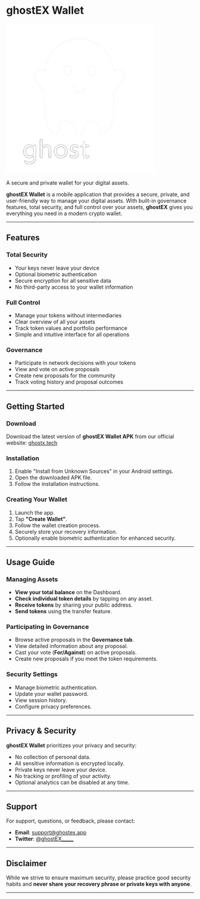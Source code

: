 # ghostEX Wallet

![ghostEX Wallet](./assets/splash.png)

A secure and private wallet for your digital assets.

**ghostEX Wallet** is a mobile application that provides a secure, private, and user-friendly way to manage your digital assets. With built-in governance features, total security, and full control over your assets, **ghostEX** gives you everything you need in a modern crypto wallet.

---

## Features

### Total Security

- Your keys never leave your device
- Optional biometric authentication
- Secure encryption for all sensitive data
- No third-party access to your wallet information

### Full Control

- Manage your tokens without intermediaries
- Clear overview of all your assets
- Track token values and portfolio performance
- Simple and intuitive interface for all operations

### Governance

- Participate in network decisions with your tokens
- View and vote on active proposals
- Create new proposals for the community
- Track voting history and proposal outcomes

---

## Getting Started

### Download

Download the latest version of **ghostEX Wallet APK** from our official website: [ghostx.tech](https://ghostx.tech)

### Installation

1. Enable "Install from Unknown Sources" in your Android settings.
2. Open the downloaded APK file.
3. Follow the installation instructions.

### Creating Your Wallet

1. Launch the app.
2. Tap **"Create Wallet"**.
3. Follow the wallet creation process.
4. Securely store your recovery information.
5. Optionally enable biometric authentication for enhanced security.

---

## Usage Guide

### Managing Assets

- **View your total balance** on the Dashboard.
- **Check individual token details** by tapping on any asset.
- **Receive tokens** by sharing your public address.
- **Send tokens** using the transfer feature.

### Participating in Governance

- Browse active proposals in the **Governance tab**.
- View detailed information about any proposal.
- Cast your vote (**For/Against**) on active proposals.
- Create new proposals if you meet the token requirements.

### Security Settings

- Manage biometric authentication.
- Update your wallet password.
- View session history.
- Configure privacy preferences.

---

## Privacy & Security

**ghostEX Wallet** prioritizes your privacy and security:

- No collection of personal data.
- All sensitive information is encrypted locally.
- Private keys never leave your device.
- No tracking or profiling of your activity.
- Optional analytics can be disabled at any time.

---

## Support

For support, questions, or feedback, please contact:

- **Email**: [support@ghostex.app](mailto:support@ghostex.app)
- **Twitter**: [@ghostEX_____](https://twitter.com/ghostEX_____)

---

## Disclaimer

While we strive to ensure maximum security, please practice good security habits and **never share your recovery phrase or private keys with anyone**.

---